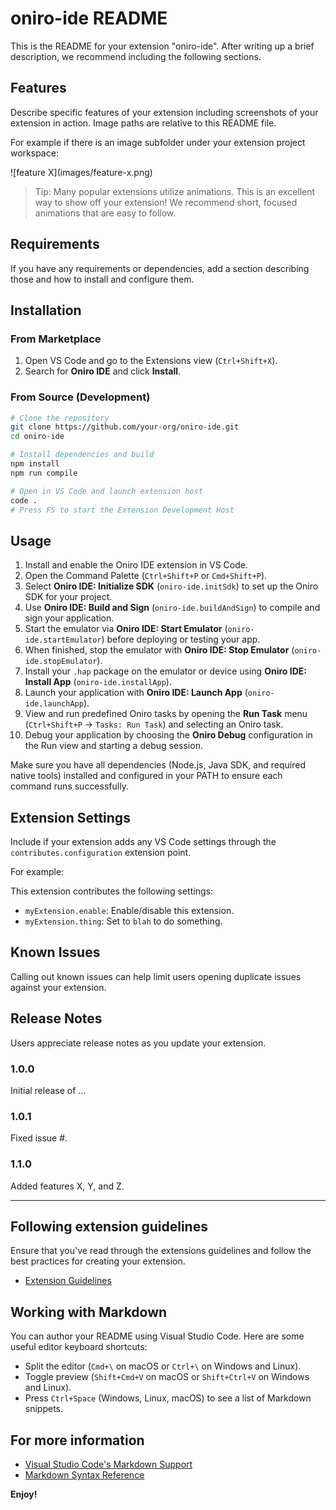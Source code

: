 # oniro-ide README

This is the README for your extension "oniro-ide". After writing up a brief description, we recommend including the following sections.

## Features

Describe specific features of your extension including screenshots of your extension in action. Image paths are relative to this README file.

For example if there is an image subfolder under your extension project workspace:

\!\[feature X\]\(images/feature-x.png\)

> Tip: Many popular extensions utilize animations. This is an excellent way to show off your extension! We recommend short, focused animations that are easy to follow.

## Requirements

If you have any requirements or dependencies, add a section describing those and how to install and configure them.

## Installation

### From Marketplace

1. Open VS Code and go to the Extensions view (`Ctrl+Shift+X`).
2. Search for **Oniro IDE** and click **Install**.

### From Source (Development)

```bash
# Clone the repository
git clone https://github.com/your-org/oniro-ide.git
cd oniro-ide

# Install dependencies and build
npm install
npm run compile

# Open in VS Code and launch extension host
code .
# Press F5 to start the Extension Development Host
```

## Usage

1. Install and enable the Oniro IDE extension in VS Code.
2. Open the Command Palette (`Ctrl+Shift+P` or `Cmd+Shift+P`).
3. Select **Oniro IDE: Initialize SDK** (`oniro-ide.initSdk`) to set up the Oniro SDK for your project.
4. Use **Oniro IDE: Build and Sign** (`oniro-ide.buildAndSign`) to compile and sign your application.
5. Start the emulator via **Oniro IDE: Start Emulator** (`oniro-ide.startEmulator`) before deploying or testing your app.
6. When finished, stop the emulator with **Oniro IDE: Stop Emulator** (`oniro-ide.stopEmulator`).
7. Install your `.hap` package on the emulator or device using **Oniro IDE: Install App** (`oniro-ide.installApp`).
8. Launch your application with **Oniro IDE: Launch App** (`oniro-ide.launchApp`).
9. View and run predefined Oniro tasks by opening the **Run Task** menu (`Ctrl+Shift+P` → `Tasks: Run Task`) and selecting an Oniro task.
10. Debug your application by choosing the **Oniro Debug** configuration in the Run view and starting a debug session.

Make sure you have all dependencies (Node.js, Java SDK, and required native tools) installed and configured in your PATH to ensure each command runs successfully.

## Extension Settings

Include if your extension adds any VS Code settings through the `contributes.configuration` extension point.

For example:

This extension contributes the following settings:

* `myExtension.enable`: Enable/disable this extension.
* `myExtension.thing`: Set to `blah` to do something.

## Known Issues

Calling out known issues can help limit users opening duplicate issues against your extension.

## Release Notes

Users appreciate release notes as you update your extension.

### 1.0.0

Initial release of ...

### 1.0.1

Fixed issue #.

### 1.1.0

Added features X, Y, and Z.

---

## Following extension guidelines

Ensure that you've read through the extensions guidelines and follow the best practices for creating your extension.

* [Extension Guidelines](https://code.visualstudio.com/api/references/extension-guidelines)

## Working with Markdown

You can author your README using Visual Studio Code. Here are some useful editor keyboard shortcuts:

* Split the editor (`Cmd+\` on macOS or `Ctrl+\` on Windows and Linux).
* Toggle preview (`Shift+Cmd+V` on macOS or `Shift+Ctrl+V` on Windows and Linux).
* Press `Ctrl+Space` (Windows, Linux, macOS) to see a list of Markdown snippets.

## For more information

* [Visual Studio Code's Markdown Support](http://code.visualstudio.com/docs/languages/markdown)
* [Markdown Syntax Reference](https://help.github.com/articles/markdown-basics/)

**Enjoy!**
